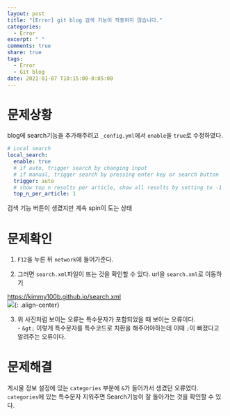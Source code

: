 ```yaml
---
layout: post
title: "[Error] git blog 검색 기능이 작동하지 않습니다."
categories:
  - Error
excerpt: " "
comments: true
share: true
tags:
  - Error
  - Git blog
date: 2021-01-07 T10:15:00-0:05:00
---
```


# 문제상황

blog에 search기능을 추가해주려고 `_config.yml`에서 `enable`을 `true`로 수정하였다.

```yml
# Local search
local_search:
  enable: true
  # if auto, trigger search by changing input
  # if manual, trigger search by pressing enter key or search button
  trigger: auto
  # show top n results per article, show all results by setting to -1
  top_n_per_article: 1
```

검색 기능 버튼이 생겼지만 계속 spin이 도는 상태

# 문제확인

1. `F12`을 누른 뒤 `network`에 들어가준다.

2. 그러면 `search.xml`파일이 뜨는 것을 확인할 수 있다. url을 `search.xml`로 이동하기<br>

<https://kimmy100b.github.io/search.xml><br>
![](https://kimmy100b.github.io/assets/images/error/git/20210107-1-1.png){: .align-center}

3. 위 사진처럼 보이는 오류는 특수문자가 포함되었을 때 보이는 오류이다.<br> - `&gt;` 이렇게 특수문자를 특수코드로 치환을 해주어야하는데 이때 `;`이 빠졌다고 알려주는 오류이다.

# 문제해결

게시물 정보 설정에 있는 `categories` 부분에 `&`가 들어가서 생겼던 오류였다. <br>
`categories`에 있는 특수문자 지워주면 Search기능이 잘 돌아가는 것을 확인할 수 있다.
